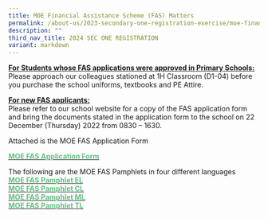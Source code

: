 ```yaml
---
title: MOE Financial Assistance Scheme (FAS) Matters
permalink: /about-us/2023-secondary-one-registration-exercise/moe-financial-assistance-scheme-fas-matters/
description: ""
third_nav_title: 2024 SEC ONE REGISTRATION
variant: markdown
---
```

**<u>For Students whose FAS applications were approved in Primary Schools:</u>**<br>
Please approach our colleagues stationed at 1H Classroom (D1-04) before you purchase the school uniforms, textbooks and PE Attire.

  

**<u>For new FAS applicants:</u>** <br>
Please refer to our school website for a copy of the FAS application form and bring the documents stated in the&nbsp;application form to&nbsp;the school on 22 December (Thursday) 2022 from 0830 – 1630.

  

Attached is the MOE FAS Application Form

  
<a href="/files%2F2024%20Sec%201%20Registration/MOE_FAS_Application_Form.pdf"><b><font color="#62C183">MOE FAS Application Form</font></b></a>

The following are the MOE FAS Pamphlets in four different languages <br>
<a href="/files%2F2024%20Sec%201%20Registration/MOE_FAS_pamphlet_EL.pdf"><b><font color="#62C183">MOE FAS Pamphlet EL</font></b></a><br><a href="/files%2F2024%20Sec%201%20Registration/MOE_FAS_pamphlet_CL.pdf"><b><font color="#62C183">MOE FAS Pamphlet CL</font></b></a><br><a href="/files%2F2024%20Sec%201%20Registration/MOE_FAS_pamphlet_ML.pdf"><b><font color="#62C183">MOE FAS Pamphlet ML</font></b></a><br><a href="/files%2F2024%20Sec%201%20Registration/MOE_FAS_pamphlet_TL.pdf"><b><font color="#62C183">MOE FAS Pamphlet TL</font></b></a>